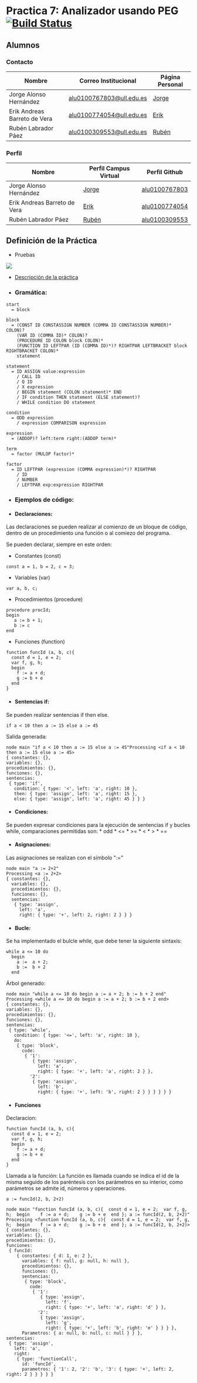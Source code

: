 # Practica 7: Analizador usando PEG [![Build Status](https://travis-ci.org/ULL-ESIT-PL-1617/analizador-usando-peg-erik-jorge-ruben.svg?branch=master)](https://travis-ci.org/ULL-ESIT-PL-1617/analizador-usando-peg-erik-jorge-ruben)


## Alumnos



### Contacto

| Nombre                       | Correo Institucional     | Página Personal                          |
| ---------------------------- | ------------------------ | ---------------------------------------- |
| Jorge Alonso Hernández       | alu0100767803@ull.edu.es | [Jorge](http://alu0100767803.github.io/) |
| Erik Andreas Barreto de Vera | alu0100774054@ull.edu.es | [Erik](https://alu0100774054.github.io/) |
| Rubén Labrador Páez          | alu0100309553@ull.edu.es | [Rubén](https://alu0100309553.github.io/) |



### Perfil

| Nombre                       | Perfil Campus Virtual                    | Perfil Github                            |
| ---------------------------- | ---------------------------------------- | ---------------------------------------- |
| Jorge Alonso Hernández       | [Jorge](https://campusvirtual.ull.es/1617/user/profile.php?id=18914) | [alu0100767803](https://github.com/alu0100767803) |
| Erik Andreas Barreto de Vera | [Erik](https://campusvirtual.ull.es/1617/user/view.php?id=18906&course=1148) | [alu0100774054](https://github.com/alu0100774054) |
| Rubén Labrador Páez          | [Rubén](https://campusvirtual.ull.es/1617/user/view.php?id=9476&course=1148) | [alu0100309553](https://github.com/alu0100309553) |


## Definición de la Práctica

* Pruebas

![](images/pruebas.png)

*  [Descripción de la práctica](https://casianorodriguezleon.gitbooks.io/ull-esit-1617/content/practicas/practicapegparser.html)

* ### Gramática:

~~~
start
  = block

block
  = (CONST ID CONSTASSIGN NUMBER (COMMA ID CONSTASSIGN NUMBER)* COLON)?
    (VAR ID (COMMA ID)* COLON)?
    (PROCEDURE ID COLON block COLON)*
    (FUNCTION ID LEFTPAR (ID (COMMA ID)*)? RIGHTPAR LEFTBRACKET block RIGHTBRACKET COLON)*
    statement

statement
  = ID ASSIGN value:expression
    / CALL ID
    / Q ID
    / X expression
    / BEGIN statement (COLON statement)* END
    / IF condition THEN statement (ELSE statement)?
    / WHILE condition DO statement

condition
  = ODD expression
    / expression COMPARISON expression

expression
  = (ADDOP)? left:term right:(ADDOP term)*

term
  = factor (MULOP factor)*

factor
  = ID LEFTPAR (expression (COMMA expression)*)? RIGHTPAR
    / ID
    / NUMBER
    / LEFTPAR exp:expression RIGHTPAR

~~~

* ### Ejemplos de código:
* #### Declaraciones:
Las declaraciones se pueden realizar al  comienzo de un bloque de código, dentro de un procedimiento una función o al comiezo del programa.

Se pueden declarar, siempre en este orden:
  * Constantes (const)
  ~~~
  const a = 1, b = 2, c = 3;
  ~~~
  * Variables (var)
  ~~~
  var a, b, c;
  ~~~
  * Procedimientos (procedure)
  ~~~
  procedure procId;
  begin
     a := b + 1;
     b := c
  end
  ~~~
  * Funciones (function)
  ~~~
  function funcId (a, b, c){
    const d = 1, e = 2;
    var f, g, h;
    begin
      f := a + d;
      g := b + e
    end
  }
  ~~~

  * #### Sentencias if:
  Se pueden realizar sentencias if then else.
  ~~~
  if a < 10 then a := 15 else a := 45
  ~~~
  Salida generada:
  ~~~
  node main "if a < 10 then a := 15 else a := 45"Processing <if a < 10 then a := 15 else a := 45>
{ constantes: {},
  variables: {},
  procedimientos: {},
  funciones: {},
  sentencias:
   { type: 'if',
     condition: { type: '<', left: 'a', right: 10 },
     then: { type: 'assign', left: 'a', right: 15 },
     else: { type: 'assign', left: 'a', right: 45 } } }
  ~~~
  * #### Condiciones:
  Se pueden expresar condiciones para la ejecución de sentencias if y bucles while, comparaciones permitidas son:
    * odd
    * <=
    * \>=
    * <
    * >
    * ==

  * #### Asignaciones:
  Las asignaciones se realizan con el símbolo ":="
  ~~~
  node main "a := 2+2"
  Processing <a := 2+2>
  { constantes: {},
    variables: {},
    procedimientos: {},
    funciones: {},
    sentencias:
     { type: 'assign',
       left: 'a',
       right: { type: '+', left: 2, right: 2 } } }
  ~~~
  * #### Bucle:
  Se ha implementado el bulcle while, que debe tener la siguiente sintaxis:
  ~~~
  while a <= 10 do
    begin
      a :=  a + 2;
      b :=  b + 2
    end
  ~~~
  Árbol generado:
  ~~~
  node main "while a <= 10 do begin a := a + 2; b := b + 2 end"
Processing <while a <= 10 do begin a := a + 2; b := b + 2 end>
{ constantes: {},
  variables: {},
  procedimientos: {},
  funciones: {},
  sentencias:
   { type: 'while',
     condition: { type: '<=', left: 'a', right: 10 },
     do:
      { type: 'block',
        code:
         { '1':
            { type: 'assign',
              left: 'a',
              right: { type: '+', left: 'a', right: 2 } },
           '2':
            { type: 'assign',
              left: 'b',
              right: { type: '+', left: 'b', right: 2 } } } } } }

  ~~~

  * #### Funciones
  Declaracion:
  ~~~
  function funcId (a, b, c){
    const d = 1, e = 2;
    var f, g, h;
    begin
      f := a + d;
      g := b + e
    end
  }
  ~~~
  Llamada a la función:
  La función es llamada cuando se indica el id de la misma seguido de los paréntesis con los parámetros en su interior, como parámetros se admite id, números y operaciones.
  ~~~
  a := funcId(2, b, 2+2)
  ~~~

  ~~~
  node main "function funcId (a, b, c){  const d = 1, e = 2;  var f, g, h;  begin    f := a + d;    g := b + e  end }; a := funcId(2, b, 2+2)"
Processing <function funcId (a, b, c){  const d = 1, e = 2;  var f, g, h;  begin    f := a + d;    g := b + e  end }; a := funcId(2, b, 2+2)>
{ constantes: {},
  variables: {},
  procedimientos: {},
  funciones:
   { funcId:
      { constantes: { d: 1, e: 2 },
        variables: { f: null, g: null, h: null },
        procedimientos: {},
        funciones: {},
        sentencias:
         { type: 'block',
           code:
            { '1':
               { type: 'assign',
                 left: 'f',
                 right: { type: '+', left: 'a', right: 'd' } },
              '2':
               { type: 'assign',
                 left: 'g',
                 right: { type: '+', left: 'b', right: 'e' } } } },
        Parametros: { a: null, b: null, c: null } } },
  sentencias:
   { type: 'assign',
     left: 'a',
     right:
      { type: 'functionCall',
        id: 'funcId',
        parametros: { '1': 2, '2': 'b', '3': { type: '+', left: 2, right: 2 } } } } }
  ~~~
